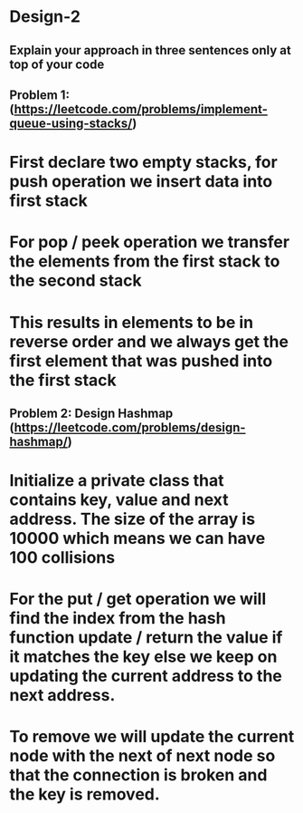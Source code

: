 # Design-2

## Explain your approach in **three sentences only** at top of your code
## Problem 1: (https://leetcode.com/problems/implement-queue-using-stacks/)
# First declare two empty stacks, for push operation we insert data into first stack
# For pop / peek operation we transfer the elements from the first stack to the second stack
# This results in elements to be in reverse order and we always get the first element that was pushed into the first stack

## Problem 2: Design Hashmap (https://leetcode.com/problems/design-hashmap/)
# Initialize a private class that contains key, value and next address. The size of the array is 10000 which means we can have 100 collisions
# For the put / get operation we will find the index from the hash function update / return the value if it matches the key else we keep on updating the current address to the next address.
# To remove we will update the current node with the next of next node so that the connection is broken and the key is removed. 



